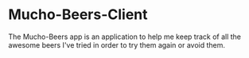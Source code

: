 # Mucho-Beers-Client
The Mucho-Beers app is an application to help me keep track of all the awesome beers I've tried in order to try them again or avoid them.
